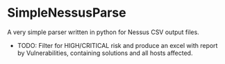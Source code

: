 # SimpleNessusParse
A very simple parser written in python for Nessus CSV output files.

* TODO: Filter for HIGH/CRITICAL risk and produce an excel with report by Vulnerabilities, containing solutions and all hosts affected.
